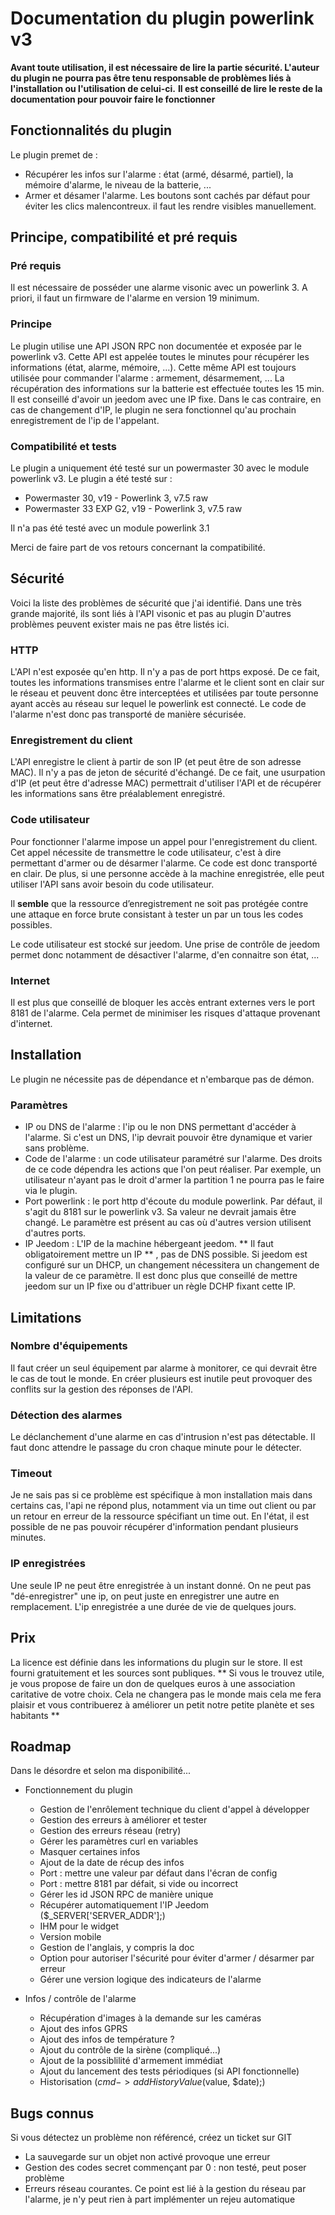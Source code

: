 # Documentation du plugin powerlink v3

**Avant toute utilisation, il est nécessaire de lire la partie sécurité. L'auteur du plugin ne pourra pas être tenu responsable de problèmes liés à l'installation ou l'utilisation de celui-ci.**
**Il est conseillé de lire le reste de la documentation pour pouvoir faire le fonctionner**

## Fonctionnalités du plugin

Le plugin premet de : 
- Récupérer les infos sur l'alarme : état (armé, désarmé, partiel), la mémoire d'alarme, le niveau de la batterie, ...
- Armer et désamer l'alarme. Les boutons sont cachés par défaut pour éviter les clics malencontreux. il faut les rendre visibles manuellement.

## Principe, compatibilité et pré requis

### Pré requis

Il est nécessaire de posséder une alarme visonic avec un powerlink 3. A priori, il faut un firmware de l'alarme en version 19 minimum. 


### Principe

Le plugin utilise une API JSON RPC non documentée et exposée par le powerlink v3. Cette API est appelée toutes le minutes pour récupérer les informations (état, alarme, mémoire, ...). Cette même API est toujours utilisée pour commander l'alarme : armement, désarmement, ...
La récupération des informations sur la batterie est effectuée toutes les 15 min.
Il est conseillé d'avoir un jeedom avec une IP fixe. Dans le cas contraire, en cas de changement d'IP, le plugin ne sera fonctionnel qu'au prochain enregistrement de l'ip de l'appelant. 

### Compatibilité et tests

Le plugin a uniquement été testé sur un powermaster 30 avec le module powerlink v3. 
Le plugin a été testé sur :
 - Powermaster 30, v19 - Powerlink 3, v7.5 raw
 - Powermaster 33 EXP G2, v19  - Powerlink 3, v7.5 raw

Il n'a pas été testé avec un module powerlink 3.1

Merci de faire part de vos retours concernant la compatibilité.

## Sécurité

Voici la liste des problèmes de sécurité que j'ai identifié. Dans une très grande majorité, ils sont liés à l'API visonic et pas au plugin D'autres problèmes peuvent exister mais ne pas être listés ici.

### HTTP
L'API n'est exposée qu'en http. Il n'y a pas de port https exposé. De ce fait, toutes les informations transmises entre l'alarme et le client sont en clair sur le réseau et peuvent donc être interceptées et utilisées par toute personne ayant accès au réseau sur lequel le powerlink est connecté. Le code de l'alarme n'est donc pas transporté de manière sécurisée.

### Enregistrement du client
L'API enregistre le client à partir de son IP (et peut être de son adresse MAC). Il n'y a pas de jeton de sécurité d'échangé. De ce fait, une usurpation d'IP (et peut être d'adresse MAC) permettrait d'utiliser l'API et de récupérer les informations sans être préalablement enregistré. 

### Code utilisateur
Pour fonctionner l'alarme impose un appel pour l'enregistrement du client. Cet appel nécessite de transmettre le code utilisateur, c'est à dire permettant d'armer ou de désarmer l'alarme. Ce code est donc transporté en clair.
De plus, si une personne accède à la machine enregistrée, elle peut utiliser l'API sans avoir besoin du code utilisateur.

Il **semble** que la ressource d’enregistrement ne soit pas protégée contre une attaque en force brute consistant à tester un par un tous les codes possibles. 

Le code utilisateur est stocké sur jeedom. Une prise de contrôle de jeedom permet donc notamment de désactiver l'alarme, d'en connaitre son état, ... 

### Internet
Il est plus que conseillé de bloquer les accès entrant externes vers le port 8181 de l'alarme. Cela permet de minimiser les risques d'attaque provenant d'internet. 


## Installation
Le plugin ne nécessite pas de dépendance et n'embarque pas de démon.

### Paramètres
 - IP ou DNS de l'alarme : l'ip ou le non DNS permettant d'accéder à l'alarme. Si c'est un DNS, l'ip devrait pouvoir être dynamique et varier sans problème.
 - Code de l'alarme : un code utilisateur paramétré sur l'alarme. Des droits de ce code dépendra les actions que l'on peut réaliser. Par exemple, un utilisateur n'ayant pas le droit d'armer la partition 1 ne pourra pas le faire via le plugin. 
 - Port powerlink : le port http d'écoute du module powerlink. Par défaut, il s'agit du 8181 sur le powerlink v3. Sa valeur ne devrait jamais être changé. Le paramètre est présent au cas où d'autres version utilisent d'autres ports. 
 - IP Jeedom : L'IP de la machine hébergeant jeedom. ** Il faut obligatoirement mettre un IP ** , pas de DNS possible. Si jeedom est configuré sur un DHCP, un changement nécessitera un changement de la valeur de ce paramètre. Il est donc plus que conseillé de mettre jeedom sur un IP fixe ou d'attribuer un règle DCHP fixant cette IP.

## Limitations

### Nombre d'équipements
Il faut créer un seul équipement par alarme à monitorer, ce qui devrait être le cas de tout le monde. En créer plusieurs est inutile peut provoquer des conflits sur la gestion des réponses de l'API.

### Détection des alarmes
Le déclanchement d'une alarme en cas d'intrusion n'est pas détectable. Il faut donc attendre le passage du cron chaque minute pour le détecter.

### Timeout
Je ne sais pas si ce problème est spécifique à mon installation mais dans certains cas, l'api ne répond plus, notamment via un time out client ou par un retour en erreur de la ressource spécifiant un time out.
En l'état, il est possible de ne pas pouvoir récupérer d'information pendant plusieurs minutes.

### IP enregistrées
Une seule IP ne peut être enregistrée à un instant donné. On ne peut pas "dé-enregistrer" une ip, on peut juste en enregistrer une autre en remplacement. 
L'ip enregistrée a une durée de vie de quelques jours.

## Prix
La licence est définie dans les informations du plugin sur le store. Il est fourni gratuitement et les sources sont publiques.
** Si vous le trouvez utile, je vous propose de faire un don de quelques euros à une association caritative de votre choix. Cela ne changera pas le monde mais cela me fera plaisir et vous contribuerez à améliorer un petit notre petite planète et ses habitants  **

## Roadmap

Dans le désordre et selon ma disponibilité...

- Fonctionnement du plugin
	- Gestion de l'enrôlement technique du client d'appel à développer
	- Gestion des erreurs à améliorer et tester
	- Gestion des erreurs réseau (retry)
	- Gérer les paramètres curl en variables
	- Masquer certaines infos
	- Ajout de la date de récup des infos
	- Port : mettre une valeur par défaut dans l'écran de config
	- Port : mettre 8181 par défait, si vide ou incorrect
	- Gérer les id JSON RPC de manière unique
	- Récupérer automatiquement l'IP Jeedom ($_SERVER['SERVER_ADDR'];)
	- IHM pour le widget
	- Version mobile
	- Gestion de l'anglais, y compris la doc
	- Option pour autoriser l'sécurité pour éviter d'armer / désarmer par erreur
	- Gérer une version logique des indicateurs de l'alarme
	
- Infos / contrôle de l'alarme
	- Récupération d'images à la demande sur les caméras
	- Ajout des infos GPRS
	- Ajout des infos de température ?
	- Ajout du contrôle de la sirène (compliqué...)
	- Ajout de la possiblilité d'armement immédiat
	- Ajout du lancement des tests périodiques (si API fonctionnelle)
	- Historisation ($cmd->addHistoryValue($value, $date);)


## Bugs connus
Si vous détectez un problème non référencé, créez un ticket sur GIT
- La sauvegarde sur un objet non activé provoque une erreur
- Gestion des codes secret commençant par 0 : non testé, peut poser problème
- Erreurs réseau courantes. Ce point est lié à la gestion du réseau par l'alarme, je n'y peut rien à part implémenter un rejeu automatique
